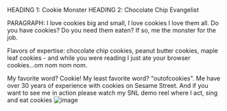 HEADING 1: Cookie Monster
HEADING 2: Chocolate Chip Evangelist
	
PARAGRAPH: 
I love cookies big and small, I love cookies I love them all. Do you have cookies? Do you need them eaten? If so, me the monster for the job.

Flavors of expertise: chocolate chip cookies, peanut butter cookies, maple leaf cookies - and while you were reading I just ate your browser cookies...om nom nom nom.

My favorite word? Cookie! My least favorite word? "outofcookies". Me have over 30 years of experience with cookies on Sesame Street. And if you want to see me in action please watch my SNL demo reel where I act, sing and eat cookies
![image](https://user-images.githubusercontent.com/44207480/156748293-dc32d0ce-57ea-4d36-8ae6-1c41ce4ee599.png)
